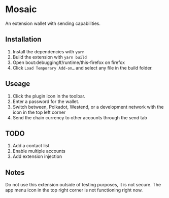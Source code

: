 # Mosaic
An extension wallet with sending capabilities.

## Installation
1) Install the dependencies with `yarn`
2) Build the extension with `yarn build`
3) Open bout:debugging#/runtime/this-firefox on firefox
4) Click `Load Temporary Add-on…` and select any file in the build folder.

## Useage
1) Click the plugin icon in the toolbar.
2) Enter a password for the wallet.
3) Switch between, Polkadot, Westend, or a development network with the icon in the top left corner
4) Send the chain currency to other accounts through the send tab

## TODO
1) Add a contact list
2) Enable multiple accounts
3) Add extension injection

## Notes
Do not use this extension outside of testing purposes, it is not secure.
The app menu icon in the top right corner is not functioning right now.
